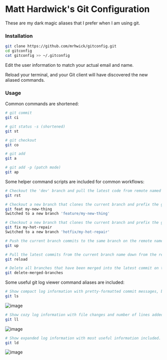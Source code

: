 # Matt Hardwick's Git Configuration

These are my dark magic aliases that I prefer when I am using git.


### Installation

```bash
git clone https://github.com/mrhwick/gitconfig.git
cd gitconfig
cat gitconfig >> ~/.gitconfig
```

Edit the user information to match your actual email and name.

Reload your terminal, and your Git client will have discovered the new aliased commands.

### Usage

Common commands are shortened:

```bash
# git commit
git ci

# git status -s (shortened)
git st

# git checkout
git co

# git add
git a

# git add -p (patch mode)
git ap
```

Some helper command scripts are included for common workflows:

```bash
# Checkout the 'dev' branch and pull the latest code from remote named 'upstream'
git rst

# Checkout a new branch that clones the current branch and prefix the given name with 'feature/'
git feat my-new-thing
Switched to a new branch 'feature/my-new-thing'

# Checkout a new branch that clones the current branch and prefix the given name with 'hotfix/'
git fix my-hot-repair
Switched to a new branch 'hotfix/my-hot-repair'

# Push the current branch commits to the same branch on the remote named origin
git up

# Pull the latest commits from the current branch name down from the remote named upstream.
git reload

# Delete all branches that have been merged into the latest commit on the current branch, excluding 'master', 'dev', 'staging', and 'qa'.
git delete-merged-branches
```

Some useful git log viewer command aliases are included:

```bash
# Show compact log information with pretty-formatted commit messages, branch name pointers, and authors.
git ls
```
![image](https://cloud.githubusercontent.com/assets/865759/15545550/b6079498-226a-11e6-97f6-a1584f739681.png)

```bash
# Show cozy log information with file changes and number of lines added/removed.
git ll
```
![image](https://cloud.githubusercontent.com/assets/865759/15545571/cf662f6c-226a-11e6-84f8-1260a93e5cc3.png)

```bash
# Show expanded log information with most useful information included.
git ld
```
![image](https://cloud.githubusercontent.com/assets/865759/15545592/ea7add7a-226a-11e6-8569-2e3293cfb5a4.png)
